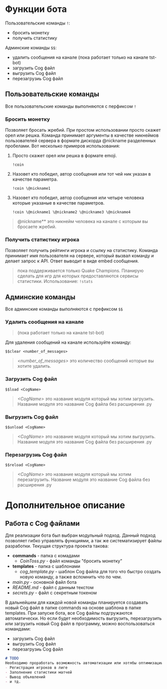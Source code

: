 # Функции бота
Пользовательские команды `!`:
- бросить монетку
- получить статистику

Админские команды `$$`:
- удалить сообщения на канале (пока работает только на канале tst-bot)
- загрузить Cog файл
- выгрузить Cog файл
- перезагрузиь Cog файл

## Пользовательские команды
Все пользовательские команды выполняются с перфиксом `!`

### Бросить монетку
Позволяет бросать жребий.
При простом использовании просто скажет орел или решка.
Команда принимает аргументы в качестве никнеймов пользователей сервера в формате дискорда \@nickname разделенных пробелами.
Вот несколько примеров использования:
1. Просто скажет орел или решка в формате emoji.
   ```discord
   !coin
   ```
2. Назовет кто победил, автор сообщения или тот чей ник указан в качестве параметра.
   ```discord
   !coin \@nickname1
   ```
3. Назовет кто победил, автор сообщения или четыре человека которые указаные в качестве параметров.
   ```discord
   !coin \@nickname1 \@nickname2 \@nickname3 \@nickname4
   ```
> \@nickname** это никнейм человека на канале с которым вы бросаете жребий.

### Получить статистику игрока
Позволяет получить рейтинги игрока и ссылку на статистику.
Команда принимает имя пользователя на сервере, который вызвал команду и делает запрос к API. Ответ выводит в виде embed сообщения.
> пока поддерживается только Quake Champions. Планирую сделать для игр для которых предоставляются сервисы статистики.
Использование:
    ```!stats```

## Админские команды
Все админские команды выполняются с префиксом `$$`

### Удалить сообщения на канале
> (пока работает только на канале tst-bot)

Для удаления сообщений на канале используйте команду:

```discord
$$clear <number_of_messages>
```
> *\<number_of_messages\>* это количество сообщений которые вы хотите удалить.

### Загрузить Cog файл
```discord
$$load <CogName>
```
> *\<CogName\>* это название модуля который мы хотим загрузить. Название модуля это название Cog файла без расширения .py

### Выгрузить Cog файл
```discord
$$unload <CogName>
```
> *\<CogName\>* это название модуля который мы хотим выгрузить. Название модуля это название Cog файла без расширения .py

### Перезагрузиь Cog файл
```discord
$$reload <CogName>
```
> *\<CogName\>* это название модуля который мы хотим перезагрузить. Название модуля это название Cog файла без расширения .py

# Дополнительное описание

## Работа с Cog файлами
Для реализации бота был выбран модульный подход. Данный подход позволяет гибко управлять функциями, а так же систематизирует файлы разработки. Текущая структура проекта такова:
- **commands** - папка с комадами
    - *CoinToss.py* - файл команды "бросить монетку"
- **templates** - папка с шаблонами
    - *cog_template.py* - шаблон Cog файла для того что быстро создать новую команду, а также вспомнить что по чем.
- *main.py* - основной файл бота
- *README.md* - файл с данным текстом
- *secrets.py* - файл с секретным токеном

В дальнейшем для каждой новой команды планируется создавать новый Cog файл в папке commands на основе шаблона в папке templates.
При запуске бота, все Cog файлы подгружаются автоматически. Но если будет необходимость выгрузить, перезагрузить или загрузить новый Cog файл в программу, можно воспользоваться командами:
- загрузить Cog файл
- выгрузить Cog файл
- перезагрузиь Cog файл

```md
# TODO
Необходимо проработать возможность автоматизации или хотябы оптимизации различных процессов:
- Регистрация игроков в лиге
- Заполнение статистики матчей
- Вывод объявлений
- и тд.
```
